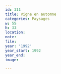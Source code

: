 ```yaml
---
id: 311
title: Vigne en automne
categories: Paysages
w: 55
h: 33
location:
note:
file:
year: '1992'
year_start: 1992
year_end:
image:

---
```

